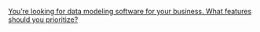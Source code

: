 
[You’re looking for data modeling software for your business. What features should you prioritize?](https://www.linkedin.com/comm/advice/0/youre-looking-data-modeling-software-your-business-n8tgc)
